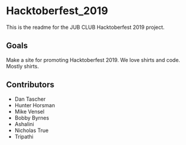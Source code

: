 # Hacktoberfest_2019

This is the readme for the JUB CLUB Hacktoberfest 2019 project.

## Goals

Make a site for promoting Hacktoberfest 2019. We love shirts and code. Mostly shirts.

## Contributors

- Dan Tascher
- Hunter Horsman
- Mike Vensel
- Bobby Byrnes
- Ashalini
- Nicholas True
- Tripathi
